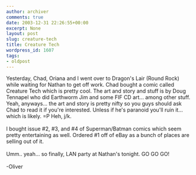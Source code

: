 ```yaml
---
author: archiver
comments: true
date: 2003-12-31 22:26:55+00:00
excerpt: None
layout: post
slug: creature-tech
title: Creature Tech
wordpress_id: 1607
tags:
- oldpost
---
```


Yesterday, Chad, Oriana and I went over to Dragon's Lair (Round Rock) while waiting for Nathan to get off work.  Chad bought a comic called Creature Tech which is pretty cool. The art and story and stuff is by Doug Tennapel who did Earthworm Jim and some FIF CD art... among other stuff.  Yeah, anyways... the art and story is pretty nifty so you guys should ask Chad to read it if you're interested.  Unless if he's paranoid you'll ruin it... which is likely. =P Heh, j/k.<br /><br />I bought issue #2, #3, and #4 of Superman/Batman comics which seem pretty entertaining as well.  Ordered #1 off of eBay as a bunch of places are selling out of it.<br /><br />Umm.. yeah... so finally, LAN party at Nathan's tonight. GO GO GO!<br /><br />-Oliver